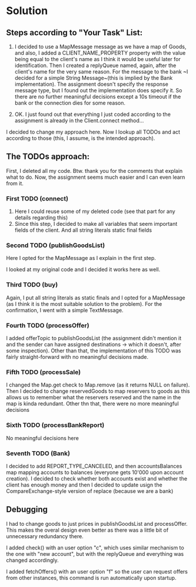 # Solution

## Steps according to "Your Task" List:

1. I decided to use a MapMessage message as we have a map of Goods, and also, I added a CLIENT_NAME_PROPERTY property with the value being equal to the client's name  as I think it would be useful later for identification.  Then I created a replyQueue named, again, after the client's name for the very same reason. For the message to the bank ~I decided for a simple String Message~(this is implied by the Bank implementation). The assignment doesn't specify the response message type, but I found out the implementation does specify it. So there are no further meaningful decisions except a 10s timeout if the bank or the connection dies for some reason.

2. OK. I just found out that everything I just coded according to the assignment is already in the Client.connect method...

I decided to change my approach here. Now I lookup all TODOs and act according to those (this, I assume, is the intended approach).

## The TODOs approach:

First, I deleted all my code. Btw. thank you for the comments that explain what to do. Now, the assignment seems much easier and I can even learn from it.

### First TODO (connect)

1. Here I could reuse some of my deleted code (see that part for any details regarding this)
2. Since this step, I decided to make all variables that seem important fields of the client. And all string literals static final fields

### Second TODO (publishGoodsList)

Here I opted for the MapMessage as I explain in the first step.

I looked at my original code and I decided it works here as well.

### Third TODO (buy)

Again, I put all string literals as static finals and I opted for a MapMessage (as I think it is the most suitable solution to the problem). For the confirmation, I went with a simple TextMessage.

### Fourth TODO (processOffer)

I added offerTopic to publishGoodsList (the assignment didn't mention it and the sender can have assigned destinations -> which it doesn't, after some inspection). Other than that, the implementation of this TODO was fairly straight-forward with no meaningful decisions made.

### Fifth TODO (processSale)

I changed the Map.get check to Map.remove (as it returns NULL on failure). Then I decided to change reservedGoods to map reservers to goods as this allows us to remember what the reservers reserved and the name in the map is kinda redundant. Other thn that, there were no more meaningful decisions

### Sixth TODO (processBankReport)

No meaningful decisions here

### Seventh TODO (Bank)

I decided to add REPORT_TYPE_CANCELED, and then accountsBalances map mapping accounts to balances (everyone gets 10'000 upon account creation). I decided to check whether both accounts exist and whether the client has enough money and then I decided to update usign the CompareExchange-style version of replace (because we are a bank)

## Debugging

I had to change goods to just prices in publishGoodsList and processOffer. This makes the overal design even better as there was a little bit of unnecessary redundancy there.

I added check() with an user option "c", which uses similar mechanism to the one with "new account", but with the replyQueue and everything was changed accordingly.

I added fetchOffers() with an user option "f" so the user can request offers from other instances, this command is run automatically upon startup.
